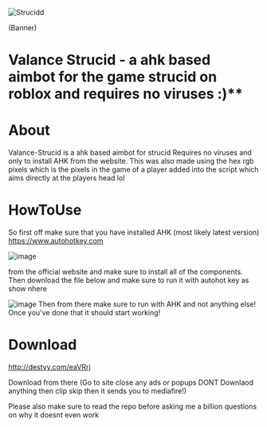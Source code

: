 
![Strucidd](https://user-images.githubusercontent.com/95067718/158530786-0d44e398-c4fe-4ebd-8708-c462eccb7e26.png)

(Banner)





# Valance Strucid - a ahk based aimbot for the game strucid on roblox and requires no viruses :)**

# About
Valance-Strucid is a ahk based aimbot for strucid
Requires no viruses and only to install AHK from the website. This was also made using the hex rgb pixels which is the pixels in the game of a player added into the script which aims directly at the players head lol



# HowToUse

So first off make sure that you have installed AHK (most likely latest version)
https://www.autohotkey.com

![image](https://user-images.githubusercontent.com/95067718/158527991-91cde2f2-45f8-41b4-880e-786a41925534.png)

from the official website and make sure to install all of the components. Then download the file below and make sure to run it with autohot key as show nhere


![image](https://user-images.githubusercontent.com/95067718/158527764-60a7f59e-6c1e-4d94-9a99-84a0e4bfb3f7.png)
Then from there make sure to run with AHK and not anything else! Once you've done that it should start working!


# Download

http://destyy.com/eaVRrj

Download from there
(Go to site close any ads or popups DONT Downlaod anything then clip skip then it sends you to mediafire!)

Please also make sure to read the repo before asking me a billion questions on why it doesnt even work
